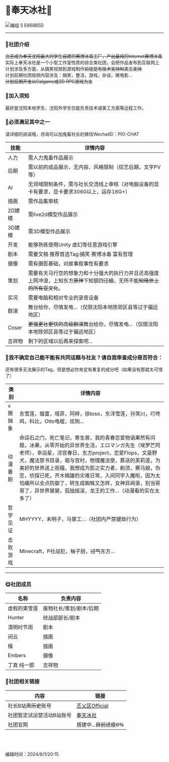 #  🧊奉天冰社🧊

![编组 5  E668B5D](https://github.com/user-attachments/assets/19fd817d-c0e0-4113-83f2-0d69055863ea)


___

###  📢社团介绍

~~立志成为奉天沈阳最大的学生自建的赛博冰毒工厂，产出最纯的Internet赛博冰毒~~
<br>实际上奉天冰社是一个小型工作室性质的综合类社团，会把作品发布到互联网上
<br>计划涉及多方面，从搞笑视频到游戏制作~~前提是有技术支持和美工支持~~
<br>计划前期社团视频内容涉及：搞笑，整活，游戏，杂谈，微电影…
<br>~~计划后期开发以Galgame或2D RPG游戏为主~~


###  📕加入须知
最好是沈阳本地学生，沈阳外学生仅能负责技术或美工方面等远程工作。


###  📗必须满足其中之一

请详细的阅读哦，咨询可以加鬼畜社长的微信WechatID：PIO-CHAT

技能 | 详情内容
---- | ---
人力 | 需人力鬼畜作品展示
后期 | 需以前的成品展示，无内容、风格限制（综艺后期，文字PV 等）
AI | 无领域限制条件，需与社长交流线上审核（对电脑设备的显卡有要求，显卡要求3060以上，运存16G+）
插画 | 需作品集审核
2D建模 |  需live2d模型作品展示
3D建模 |  需3D模型作品展示
开发 |  能够熟练使用Unity 虚幻等任意游戏引擎
剧本 |  需要文稿 推荐首选Tag:搞笑 赛博冰毒 富有哲理
摄像 |  需有摄影基础，对故事叙事性有要求
策划 |  需要有天马行空的想象力和十分强大的执行力并且还高强度上网冲浪，上知东方~~原神~~下知钢四~~汪娘~~，无所不能~~知晓世上的所有亚文化~~。
实况 |  需要电脑和相对专业的录音设备
群演 |  舞台给你，尽情发电...（仅限沈阳本地除郊区县等过于偏远地区）
Coser |  ~~更强更壮更快的高级群演~~舞台给你，尽情发电...（仅限沈阳本地除郊区县等过于偏远地区）
吉祥物 |  剩下的区域以后再来探索吧...




###  📘我不确定自己能不能有共同话题与社友？请自我审查成分是否符合：

还有很多无法展示的Tag，但是想必你肯定有重复的成分吧（如果没有那就太可惜了）

类别 | 详情内容
---- | ---
v圈抽象 | 东雪莲，猫雷，塔菲，阿梓，徐toso，东洋雪莲，孙笑川，叮咚鸡，科比，Otto电棍，炫狗…
动漫番剧 | 命运石之门，死亡笔记，寄生兽，我的青春恋爱物语果然有问题，冰果，从零开始的异世界生活，エロマンガ先生（埃罗芒阿老师），幸运星，凉宫春日，东方project，恋爱Flops，文豪野犬，魔法禁书目录，堀与宫村，物理魔法使，葬送的芙莉莲，为美好的世界送上祝福，我想成为影之实力者，剃须，赛马娘，伪恋，侦探已死，齐木楠雄的灾难日常，入间同学入魔啦，因为太怕痛所以全点防御了，转生成蜘蛛又怎样，女神异闻录，别当哥哥了，异世界舅舅，孤独摇滚，龙王的工作…（动漫看的实在太多了）
哲学见证 | MHYYYY，未明子，马督工…（社团内严禁键政行为）
击败游戏 | Minecraft，P社战犯，柚子厨，~~过气~~东方…

___

###  😋社团成员
名称 | 负责内容
---- | ---
虚假的東雪莲 | 废物社长/策划/剧本/后期
Hunter |  统战部部长/剧本
清明时节雨 |  剧本
间云 |  插画
檀 |  插画
Embers |  摄像
丁真 纯一郎 |  吉祥物

###  🧐社团相关链接
内容 | 链接
---- | ---
社长B站~~黑历史~~账号 | [丕乂区Official](https://space.bilibili.com/526290225?&unique_k=2333)
社团暂定试运营活动B站账号 |  [奉天冰社](https://b23.tv/CRUH1Ty)
社团官网 |  搭建中...~~目前进度0%~~
<br>
<br>
<br>编辑时间：2024/8/1/20:15
